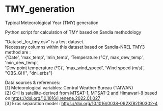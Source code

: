# TMY_generation
Typical Meteorological Year (TMY) generation  <br />

Python script for calculation of TMY based on Sandia methodology <br />

"Dataset_for_tmy.csv" is a test dataset. <br />
Necessary columns within this dataset based on Sandia-NREL TMY3 method are :  <br />
{'Date', 'max_temp', 'min_temp', 'Temperature (℃)', max_dew_temp', 'min_dew_temp',  <br />
'Dew point temperature (℃)',  'max_wind_speed', 'Wind speed (m/s)',  "OBS_GHI",  "dni_erbs"} <br />

Data sources & references:<br />
[1] Meteorological variables: Central Weather Bureau (TAIWAN)  <br />
[2] GHI is satellite-derived from MTSAT-1, MTSAT-2 and Himawari-8 based on https://doi.org/10.1016/j.renene.2022.01.027 <br />
[3] Erbs separation model : https://doi.org/10.1016/0038-092X(82)90302-4 <br />
